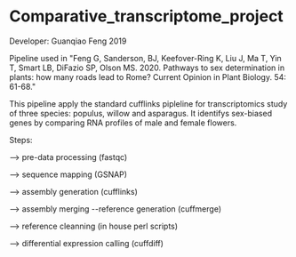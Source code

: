 # Comparative_transcriptome_project

Developer: Guanqiao Feng
2019

Pipeline used in "Feng G, Sanderson, BJ, Keefover-Ring K, Liu J, Ma T, Yin T, Smart LB, DiFazio SP, Olson MS. 2020. Pathways to sex determination in plants: how many roads lead to Rome? Current Opinion in Plant Biology. 54: 61-68."

This pipeline apply the standard cufflinks pipleline for transcriptomics study of three species: populus, willow and asparagus. It identifys sex-biased genes by comparing RNA profiles of male and female flowers. 

Steps: 

--> pre-data processing (fastqc)

--> sequence mapping (GSNAP)

--> assembly generation (cufflinks)

--> assembly merging --reference generation (cuffmerge)

--> reference cleanning (in house perl scripts)

--> differential expression calling (cuffdiff)
